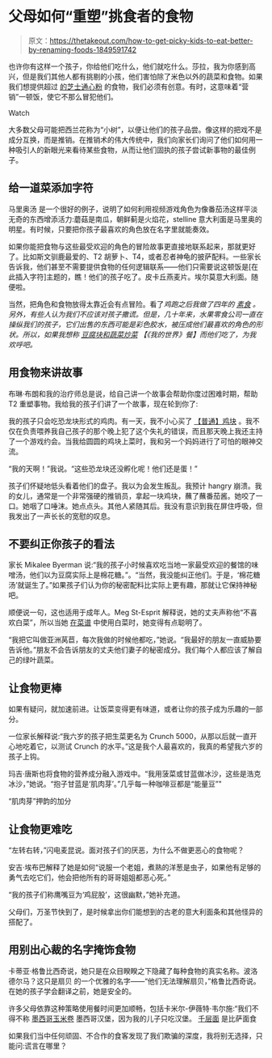 # 父母如何“重塑”挑食者的食物

> 原文：<https://thetakeout.com/how-to-get-picky-kids-to-eat-better-by-renaming-foods-1849591742>

也许你有这样一个孩子，你给他们吃什么，他们就吃什么。莎拉，我为你感到高兴，但是我们其他人都有挑剔的小孩，他们害怕除了米色以外的蔬菜和食物。如果我们想提供超过 [的芝士通心粉](https://thetakeout.com/taste-test-boxed-macaroni-cheese-kraft-velveeta-annies-1831752022) 的食物，我们必须有创意。有时，这意味着“营销”一顿饭，使它不那么冒犯他们。

Watch

大多数父母可能把西兰花称为“小树”，以便让他们的孩子品尝。像这样的把戏不是成分互换，而是推销。在推销术的伟大传统中，我们向家长们询问了他们如何用一种吸引人的新眼光来看待某些食物，从而让他们固执的孩子尝试新事物的最佳例子。

## 给一道菜添加字符

马里奥汤 是一个很好的例子，说明了如何利用视频游戏角色为像番茄汤这样平淡无奇的东西增添活力:蘑菇是南瓜，朝鲜蓟是火焰花，stelline 意大利面是马里奥的明星。有时候，只要把你孩子最喜欢的角色放在名字里就能奏效。

如果你能把食物与这些最受欢迎的角色的冒险故事更直接地联系起来，那就更好了。比如斯文驯鹿最爱的、T2 胡萝卜、T4，或者忍者神龟的披萨配料。一些家长告诉我，他们甚至不需要提供食物的任何逻辑联系——他们只需要说这顿饭是[在此插入字符]主题的，瞧！他们的孩子吃了。皮卡丘燕麦片。埃尔莫意大利面。随便啦。

当然，把角色和食物放得太靠近会有点冒险。看了*鸡跑之后我做了四年的 [素食](https://thetakeout.com/watch-a-vegetarian-eat-meat-for-the-first-time-in-22-ye-1798163660) 。另外，有些人认为我们不应该对孩子撒谎。但是，几十年来，水果零食公司一直在操纵我们的孩子，它们出售的东西可能是彩色胶水，被压成他们最喜欢的角色的形状。所以，如果我想称 [豆腐块和蔬菜炒菜](https://thetakeout.com/vegan-meat-alternatives-and-how-to-use-them-best-subs-1848784339) 【《我的世界》餐】而他们吃了，为我欢呼吧。*

## 用食物来讲故事

布琳·布朗和我的治疗师总是说，给自己讲一个故事会帮助你度过困难时期，帮助 T2 重塑事物。我给我的孩子们讲了一个故事，现在轮到你了:

我的孩子只会吃恐龙块形式的鸡肉。有一天，我不小心买了 [【普通】鸡块](https://thetakeout.com/grocery-store-chicken-nuggets-ranked-worst-to-best-1849071163) 。我不仅在负责喂养我自己孩子的那个晚上犯了这个失礼的错误，而且那天晚上我还主持了一个游戏约会。当我给圆圆的鸡块上菜时，我和另一个妈妈进行了可怕的眼神交流。

“我的天啊！”我说。“这些恐龙块还没孵化呢！他们还是蛋！”

孩子们怀疑地低头看着他们的盘子。我以为会发生叛乱。我预计 hangry 崩溃。我的女儿，通常是一个非常强硬的推销员，拿起一块鸡块，蘸了蘸番茄酱。她咬了一口。她咽了口唾沫。她点点头。其他人紧随其后。我没有意识到我在屏住呼吸，但我发出了一声长长的宽慰的叹息。

## 不要纠正你孩子的看法

家长 Mikalee Byerman 说:“我的孩子小时候喜欢吃当地一家最受欢迎的餐馆的味噌汤，他们以为豆腐实际上是棉花糖。”。“当然，我没能纠正他们。于是，‘棉花糖汤’就诞生了。”如果孩子们认为你的秘密配料比实际上更有趣，那就让它保持神秘吧。

顺便说一句，这也适用于成年人。Meg St-Esprit 解释说，她的丈夫声称他“不喜欢白菜”，所以当她 [在菜谱](https://thetakeout.com/quick-easy-squash-soup-recipe-for-picky-eaters-1849071330) 中使用白菜时，她变得有点聪明了。

“我把它叫做亚洲莴苣，每次我做的时候他都吃，”她说。“我最好的朋友一直威胁要告诉他。”朋友不会告诉朋友的丈夫他们妻子的秘密成分。我们每个人都应该了解自己的绿叶蔬菜。

## 让食物更棒

如果有疑问，就加速前进。让饭菜变得更有味道，或者让你的孩子成为乐趣的一部分。

一位家长解释说:“我六岁的孩子把生菜更名为 Crunch 5000，从那以后就一直开心地吃着它，以测试 Crunch 的水平。”这是我个人最喜欢的，我真的希望我六岁的孩子上钩。

玛吉·唐斯也将食物的营养成分融入游戏中。“我用菠菜或甘蓝做冰沙，这些是浩克冰沙，”她说。“抱子甘蓝是‘肌肉芽’。”几乎每一种咖啡豆都是“能量豆”"

“肌肉芽”押韵的加分

## 让食物更难吃

“左转右转，”闪电麦昆说。面对孩子们的厌恶，为什么不做更恶心的食物呢？

安吉·埃布巴解释了她是如何“说服一个老姐，煮熟的洋葱是虫子，如果他有足够的勇气去吃它们，他会把他所有的哥哥姐姐都恶心死。”

“我的孩子们称鹰嘴豆为‘鸡屁股’，这很幽默，”她补充道。

父母们，万圣节快到了，是时候拿出你们能想到的古老的意大利面条和其他怪异的搭配了。

## 用别出心裁的名字掩饰食物

卡蒂亚·格鲁比西奇说，她只是在众目睽睽之下隐藏了每种食物的真实名称。波洛德尔马？这只是扇贝 的一个优雅的名字——“他们无法理解扇贝，”格鲁比西奇说。在她的孩子学会翻译之前，她是安全的。

许多父母依靠这种策略使用餐时间更加顺畅，包括卡米尔-伊薇特·韦尔施:“我们不得不称 [墨西哥玉米卷](https://thetakeout.com/recipe-3-ingredient-carnitas-1828956318) 墨西哥汉堡，因为我的儿子只吃汉堡。 [千层面](https://thetakeout.com/recipe-one-pan-stovetop-lasagna-1830418733) 是比萨面食

如果我们当中任何顽固、不合作的食客发现了我们欺骗的深度，我将别无选择，只能问:谎言在哪里？